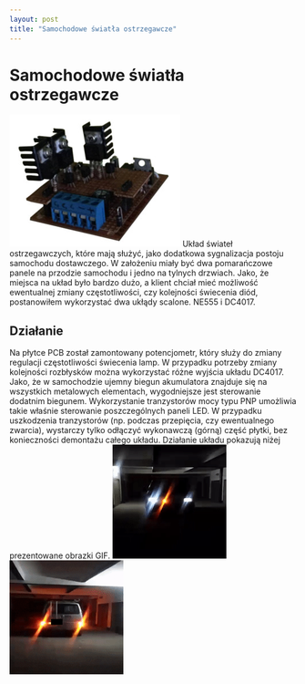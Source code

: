 ```yaml
---
layout: post
title: "Samochodowe światła ostrzegawcze"
---
```

# Samochodowe światła ostrzegawcze
![Board](_articles/assets/blinker/main_low.jpg) Układ świateł ostrzegawczych, które mają służyć, jako dodatkowa sygnalizacja postoju samochodu dostawczego. W założeniu miały być dwa pomarańczowe panele na przodzie samochodu i jedno na tylnych drzwiach. Jako, że miejsca na układ było bardzo dużo, a klient chciał mieć możliwość ewentualnej zmiany częstotliwości, czy kolejności świecenia diód, postanowiłem wykorzystać dwa ukłądy scalone. NE555 i DC4017.

## Działanie
Na płytce PCB został zamontowany potencjometr, który służy do zmiany regulacji częstotliwości świecenia lamp. W przypadku potrzeby zmiany kolejności rozbłysków można wykorzystać różne wyjścia układu DC4017. Jako, że w samochodzie ujemny biegun akumulatora znajduje się na wszystkich metalowych elementach, wygodniejsze jest sterowanie dodatnim biegunem. Wykorzystanie tranzystorów mocy typu PNP umożliwia takie właśnie sterowanie poszczególnych paneli LED.
W przypadku uszkodzenia tranzystorów (np. podczas przepięcia, czy ewentualnego zwarcia), wystarczy tylko odłączyć wykonawczą (górną) część płytki, bez konieczności demontażu całego układu.
Działanie układu pokazują niżej prezentowane obrazki GIF.
![GIF](_articles/assets/blinker/car1.gif)
![GIF](_articles/assets/blinker/car2.gif)

